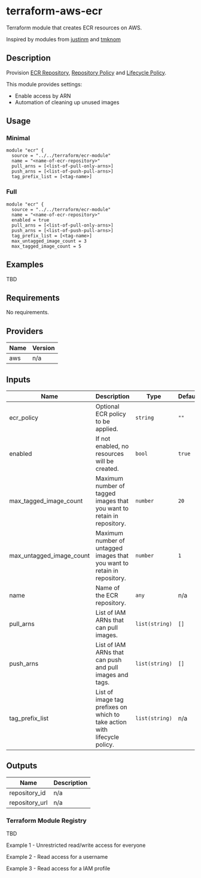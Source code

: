 # terraform-aws-ecr



Terraform module that creates ECR resources on AWS.

Inspired by modules from [justinm](https://registry.terraform.io/modules/justinm) and [tmknom](https://registry.terraform.io/modules/tmknom)

## Description

Provision [ECR Repository](https://docs.aws.amazon.com/AmazonECR/latest/userguide/Repositories.html),
[Repository Policy](https://docs.aws.amazon.com/AmazonECR/latest/userguide/RepositoryPolicies.html) and
[Lifecycle Policy](https://docs.aws.amazon.com/AmazonECR/latest/userguide/LifecyclePolicies.html).

This module provides settings:

- Enable access by ARN
- Automation of cleaning up unused images

## Usage

### Minimal

```hcl
module "ecr" {
  source = "../../terraform/ecr-module"
  name = "<name-of-ecr-repository>"
  pull_arns = [<list-of-pull-only-arns>]
  push_arns = [<list-of-push-pull-arns>]
  tag_prefix_list = [<tag-name>]
```

### Full

```hcl
module "ecr" {
  source = "../../terraform/ecr-module"
  name = "<name-of-ecr-repository>"
  enabled = true
  pull_arns = [<list-of-pull-only-arns>]
  push_arns = [<list-of-push-pull-arns>]
  tag_prefix_list = [<tag-name>]
  max_untagged_image_count = 3
  max_tagged_image_count = 5
```

## Examples
TBD

<!-- BEGINNING OF GENERATED BY TERRAFORM-DOCS -->
## Requirements

No requirements.

## Providers

| Name | Version |
|------|---------|
| aws | n/a |

## Inputs

| Name | Description | Type | Default | Required |
|------|-------------|------|---------|:--------:|
| ecr\_policy | Optional ECR policy to be applied. | `string` | `""` | no |
| enabled | If not enabled, no resources will be created. | `bool` | `true` | no |
| max\_tagged\_image\_count | Maximum number of tagged images that you want to retain in repository. | `number` | `20` | no |
| max\_untagged\_image\_count | Maximum number of untagged images that you want to retain in repository. | `number` | `1` | no |
| name | Name of the ECR repository. | `any` | n/a | yes |
| pull\_arns | List of IAM ARNs that can pull images. | `list(string)` | `[]` | no |
| push\_arns | List of IAM ARNs that can push and pull images and tags. | `list(string)` | `[]` | no |
| tag\_prefix\_list | List of image tag prefixes on which to take action with lifecycle policy. | `list(string)` | n/a | yes |

## Outputs

| Name | Description |
|------|-------------|
| repository\_id | n/a |
| repository\_url | n/a |
<!-- END OF GENERATED BY TERRAFORM-DOCS -->

### Terraform Module Registry

TBD

Example 1 - Unrestricted read/write access for everyone

Example 2 - Read access for a username

Example 3 - Read access for a IAM profile

